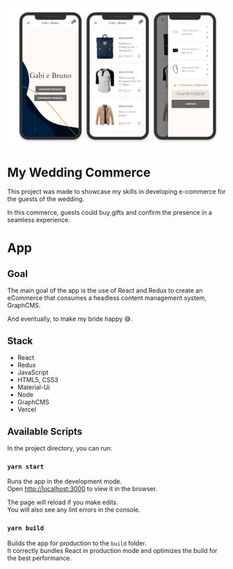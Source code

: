 ![app screenshot](https://github.com/brunochirelli/bruno-e-gabi/blob/main/screenshot.png)

# My Wedding Commerce

This project was made to showcase my skills in developing e-commerce for the guests of the wedding.

In this commerce, guests could buy gifts and confirm the presence in a seamless experience.

# App

## Goal

The main goal of the app is the use of React and Redux to create an eCommerce that consumes a headless content management system, GraphCMS.

And eventually, to make my bride happy 😅.

## Stack

- React
- Redux
- JavaScript
- HTML5, CSS3
- Material-Ui
- Node
- GraphCMS
- Vercel

## Available Scripts

In the project directory, you can run:

### `yarn start`

Runs the app in the development mode.\
Open [http://localhost:3000](http://localhost:3000) to view it in the browser.

The page will reload if you make edits.\
You will also see any lint errors in the console.

### `yarn build`

Builds the app for production to the `build` folder.\
It correctly bundles React in production mode and optimizes the build for the best performance.
